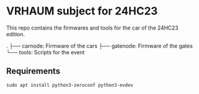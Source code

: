 # VRHAUM subject for 24HC23

This repo contains the firmwares and tools for the car of the 24HC23 edition.

.
├── carnode: Firmware of the cars
├── gatenode: Firmware of the gates
└── tools: Scripts for the event

## Requirements

```
sudo apt install python3-zeroconf python3-evdev
```
